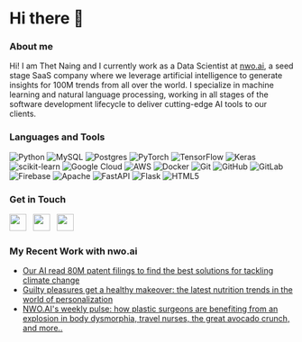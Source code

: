 # Hi there 👋

### About me
Hi! I am Thet Naing and I currently work as a Data Scientist at [nwo.ai](https://nwo.ai), a seed stage SaaS company where we leverage artificial intelligence to generate insights for 100M trends from all over the world. I specialize in machine learning and natural language processing, working in all stages of the software development lifecycle to deliver cutting-edge AI tools to our clients. 

### Languages and Tools
![Python](https://img.shields.io/badge/python-3670A0?style=for-the-badge&logo=python&logoColor=ffdd54)
![MySQL](https://img.shields.io/badge/mysql-%2300f.svg?style=for-the-badge&logo=mysql&logoColor=white)
![Postgres](https://img.shields.io/badge/postgres-%23316192.svg?style=for-the-badge&logo=postgresql&logoColor=white)
![PyTorch](https://img.shields.io/badge/PyTorch-%23EE4C2C.svg?style=for-the-badge&logo=PyTorch&logoColor=white)
![TensorFlow](https://img.shields.io/badge/TensorFlow-%23FF6F00.svg?style=for-the-badge&logo=TensorFlow&logoColor=white)
![Keras](https://img.shields.io/badge/Keras-%23D00000.svg?style=for-the-badge&logo=Keras&logoColor=white)
![scikit-learn](https://img.shields.io/badge/scikit--learn-%23F7931E.svg?style=for-the-badge&logo=scikit-learn&logoColor=white)
![Google Cloud](https://img.shields.io/badge/GoogleCloud-%234285F4.svg?style=for-the-badge&logo=google-cloud&logoColor=white)
![AWS](https://img.shields.io/badge/AWS-%23FF9900.svg?style=for-the-badge&logo=amazon-aws&logoColor=white)
![Docker](https://img.shields.io/badge/docker-%230db7ed.svg?style=for-the-badge&logo=docker&logoColor=white)
![Git](https://img.shields.io/badge/git-%23F05033.svg?style=for-the-badge&logo=git&logoColor=white)
![GitHub](https://img.shields.io/badge/github-%23121011.svg?style=for-the-badge&logo=github&logoColor=white)
![GitLab](https://img.shields.io/badge/gitlab-%23181717.svg?style=for-the-badge&logo=gitlab&logoColor=white)
![Firebase](https://img.shields.io/badge/firebase-%23039BE5.svg?style=for-the-badge&logo=firebase)
![Apache](https://img.shields.io/badge/apache-%23D42029.svg?style=for-the-badge&logo=apache&logoColor=white)
![FastAPI](https://img.shields.io/badge/FastAPI-005571?style=for-the-badge&logo=fastapi)
![Flask](https://img.shields.io/badge/flask-%23000.svg?style=for-the-badge&logo=flask&logoColor=white)
![HTML5](https://img.shields.io/badge/html5-%23E34F26.svg?style=for-the-badge&logo=html5&logoColor=white)




### Get in Touch
<p align='left'>
<a href="https://tnaing.app"><img height="30" src="https://img.shields.io/badge/Portfolio-%230077B5.svg?style=for-the-badge&logoColor=white"></a>&nbsp;&nbsp;
<a href="https://www.linkedin.com/in/thet-naing/"><img height="30" src="https://img.shields.io/badge/linkedin-%230077B5.svg?style=for-the-badge&logo=linkedin&logoColor=white"></a>&nbsp;&nbsp;
<a href="mailto:naing.thet97@gmail.com"><img height="30" src="https://img.shields.io/badge/Email-D14836?style=for-the-badge&logo=gmail&logoColor=white"></a>&nbsp;&nbsp;
</p>

### My Recent Work with nwo.ai
- [Our AI read 80M patent filings to find the best solutions for tackling climate change](https://inflectionpoint.nwo.ai/our-ai-read-80m-patent-filings-to-find-the-best-solutions-for-tackling-climate-change/)
- [Guilty pleasures get a healthy makeover: the latest nutrition trends in the world of personalization](https://inflectionpoint.nwo.ai/guilty-pleasures-get-a-healthy-makeover-the-latest-nutrition-trends-in-the-world-of-personalization/)
- [NWO.AI's weekly pulse: how plastic surgeons are benefiting from an explosion in body dysmorphia, travel nurses, the great avocado crunch, and more..](https://inflectionpoint.nwo.ai/plastic-surgeons-body-dysmorphia-travel-nurses-avocados-supply-chain/)
